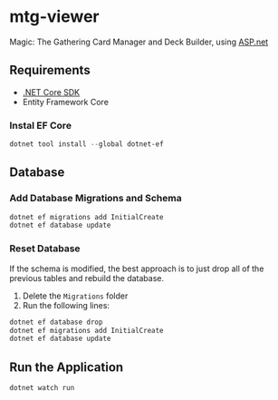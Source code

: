 # mtg-viewer

Magic: The Gathering Card Manager and Deck Builder, using [ASP.net](https://dotnet.microsoft.com/apps/aspnet)

## Requirements

* [.NET Core SDK](https://dotnet.microsoft.com/download)
* Entity Framework Core

### Instal EF Core

```powershell
dotnet tool install --global dotnet-ef
```

## Database

### Add Database Migrations and Schema

```powershell
dotnet ef migrations add InitialCreate
dotnet ef database update
```

### Reset Database

If the schema is modified, the best approach is to just drop all of the previous tables and rebuild the database.

1. Delete the `Migrations` folder
2. Run the following lines:

```powershell
dotnet ef database drop
dotnet ef migrations add InitialCreate
dotnet ef database update
```

## Run the Application

```powershell
dotnet watch run
```

